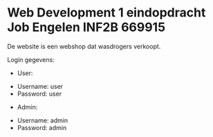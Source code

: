 # Web Development 1 eindopdracht Job Engelen INF2B 669915
De website is een webshop dat wasdrogers verkoopt.

Login gegevens:
- User:
* Username: user
* Password: user

- Admin:
* Username: admin
* Password: admin
